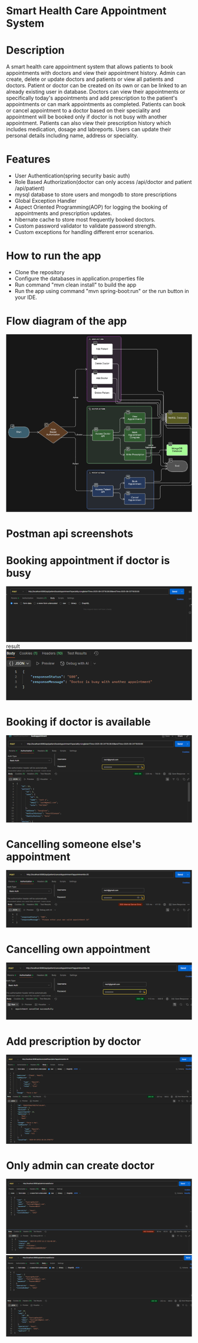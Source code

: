 # Smart Health Care Appointment System
# Description
A smart health care appointment system that allows patients to book appointments with doctors and view their appointment history.
Admin can create, delete or update doctors and patients or view all patients and doctors. Patient or doctor can be created on its own or can be linked 
to an already existing user in database.
Doctors can view their appointments or specifically today's appointments and add prescription to the patient's appointments
or can mark appointments as completed.
Patients can book or cancel appointment to a doctor based on their speciality and appointment will be booked only if doctor is not busy with 
another appointment.
Patients can also view their prescription history which includes medication, dosage and labreports.
Users can update their personal details including name, address or speciality.

# Features
- User Authentication(spring security basic auth)
- Role Based Authorization(doctor can only access /api/doctor and patient /api/patient)
- mysql database to store users and mongodb to store prescriptions
- Global Exception Handler
- Aspect Oriented Programming(AOP) for logging the booking of appointments and prescription updates.
- hibernate cache to store most frequently booked doctors.
- Custom password validator to validate password strength.
- Custom exceptions for handling different error scenarios.

# How to run the app
- Clone the repository
- Configure the databases in application.properties file
- Run command "mvn clean install" to build the app
- Run the app using command "mvn spring-boot:run" or the run button in your IDE.

# Flow diagram of the app
![img.png](img.png)

# Postman api screenshots
# Booking appointment if doctor is busy
![img_1.png](bookappointment.png)
    result
    ![img_1.png](resultofbookappointment.png)
# Booking if doctor is available
![img_1.png](Bookingifavailable.png)
# Cancelling someone else's appointment
![img_1.png](cacellingotherapp.png)
# Cancelling own appointment
![img_1.png](cancellingown.png)
# Add prescription by doctor
![img_2.png](addprescription.png)
# Only admin can create doctor
![img_1.png](img_1.png)
![img_2.png](img_2.png)

